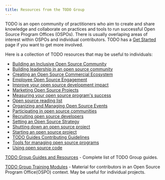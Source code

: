 ```yaml
---
title: Resources from the TODO Group
---
```


TODO is an open community of practitioners who aim to create and share knowledge and collaborate on practices and tools to run successful Open Source Program Offices (OSPOs). There is usually overlaping areas of interest within OSPOs and individual contributors. TODO has a [Get Started](https://todogroup.org/community/get-started/) page if you want to get more involved.

Here is a collection of TODO resources that may be useful to individuals:

-   [Building an Inclusive Open Source Community](https://todogroup.org/resources/guides/building-an-inclusive-open-source-community/)
-   [Building leadership in an open source community](https://todogroup.org/resources/guides/building-leadership-in-an-open-source-community/)
-   [Creating an Open Source Commercial Ecosystem](https://todogroup.org/resources/guides/creating-an-open-source-commercial-ecosystem/)
-   [Employee Open Source Engagement](https://todogroup.org/resources/guides/employee-open-source-engagement/)
-   [Improve your open source development impact](https://todogroup.org/resources/guides/improve-your-open-source-development-impact/)
-   [Marketing Open Source Projects](https://todogroup.org/resources/guides/marketing-open-source-projects/)
-   [Measuring your open source program's success](https://todogroup.org/resources/guides/measuring-your-open-source-programs-success/)
-   [Open source reading list](https://todogroup.org/resources/guides/open-source-reading-list/)
-   [Organizing and Managing Open Source Events](https://todogroup.org/resources/guides/organizing-and-managing-open-source-events/)
-   [Participating in open source communities](https://todogroup.org/resources/guides/participating-in-open-source-communities/)
-   [Recruiting open source developers](https://todogroup.org/resources/guides/recruiting-open-source-developers/)
-   [Setting an Open Source Strategy](https://todogroup.org/resources/guides/setting-an-open-source-strategy/)
-   [Shutting down an open source project](https://todogroup.org/resources/guides/shutting-down-an-open-source-project/)
-   [Starting an open source project](https://todogroup.org/resources/guides/starting-an-open-source-project/)
-   [TODO Guides Contributing Guidelines](https://todogroup.org/resources/guides/todo-guides-contributing-guidelines/)
-   [Tools for managing open source programs](https://todogroup.org/resources/guides/tools-for-managing-open-source-programs/)
-   [Using open source code](https://todogroup.org/resources/guides/using-open-source-code/)


[TODO Group Guides and Resources](https://todogroup.org/resources/guides/) - Complete list of TODO Group guides. 

[TODO Group Training Modules](https://todogroup.org/resources/training/) - Material for contributors in an Open Source Program Office(OSPO) context. May be useful for individual projects. 
